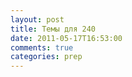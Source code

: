```yaml
---
layout: post
title: Темы для 240
date: 2011-05-17T16:53:00
comments: true
categories: prep
---
```



